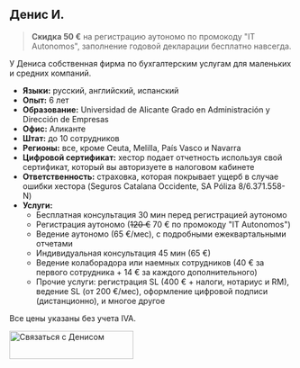 ## Денис И.

> **Скидка 50 €** на регистрацию аутономо по промокоду "IT Autonomos", заполнение годовой декларации бесплатно навсегда.

У Дениса собственная фирма по бухгалтерским услугам для маленьких и средних компаний.

- **Языки:** русский, английский, испанский
- **Опыт:** 6 лет
- **Образование:** Universidad de Alicante Grado en Administración y Dirección de Empresas
- **Офис:** Аликанте
- **Штат:** до 10 сотрудников
- **Регионы:** все, кроме Ceuta, Melilla, País Vasco и Navarra
- **Цифровой сертификат:** хестор подает отчетность используя свой сертификат, который вы авторизуете в налоговом 
  кабинете
- **Ответственность:** страховка, которая покрывает ущерб в случае ошибки хестора (Seguros Catalana Occidente, SA
  Póliza 8/6.371.558-N)
- **Услуги:**
    - Бесплатная консультация 30 мин перед регистрацией аутономо
    - Регистрация аутономо (<s>120 €</s> 70 € по промокоду "IT Autonomos")
    - Ведение аутономо (65 €/мес), с подробными ежеквартальными отчетами
    - Индивидуальная консультация 45 мин (65 €)
    - Ведение колаборадора или наемных сотрудников (40 € за первого сотрудника + 14 € за каждого дополнительного)
    - Прочие услуги: регистрация SL (400 € + налоги, нотариус и RM), ведение SL (от 200 €/мес), оформление цифровой 
      подписи (дистанционно), и многое другое

Все цены указаны без учета IVA.

<div class="hs-cta-embed hs-cta-simple-placeholder hs-cta-embed-191039291619"
  style="max-width:100%; max-height:100%; width:220px;height:50px" data-hubspot-wrapper-cta-id="191039291619">
  <a href="https://cta-eu1.hubspot.com/web-interactives/public/v1/track/redirect?encryptedPayload=AVxigLI6AdCFGjyf3yRTQF0AJ46yp8rSIcZ32llop7M0gu2RLybRMSgKy41Wh3Vdrofr7zDtu08C8BhquIIeVKZ0XKyjuCAUBZm4084rkT0HT9J2vH4%3D&webInteractiveContentId=191039291619&portalId=145459200" target="_blank" rel="noopener" crossorigin="anonymous">
    <img alt="&#1057;&#1074;&#1103;&#1079;&#1072;&#1090;&#1100;&#1089;&#1103; &#1089; &#1044;&#1077;&#1085;&#1080;&#1089;&#1086;&#1084;" loading="lazy" src="https://hubspot-no-cache-eu1-prod.s3.amazonaws.com/cta/default/145459200/interactive-191039291619.png" style="height: 100%; width: 100%; object-fit: fill"
      onerror="this.style.display='none'" />
  </a>
</div>
